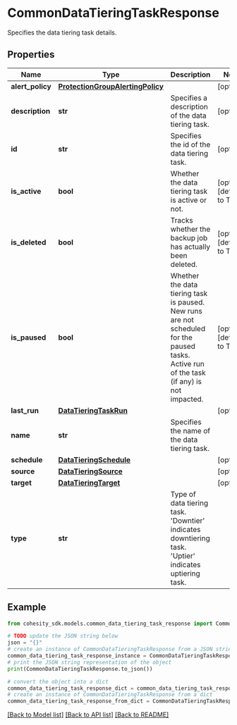 # CommonDataTieringTaskResponse

Specifies the data tiering task details.

## Properties

Name | Type | Description | Notes
------------ | ------------- | ------------- | -------------
**alert_policy** | [**ProtectionGroupAlertingPolicy**](ProtectionGroupAlertingPolicy.md) |  | [optional] 
**description** | **str** | Specifies a description of the data tiering task. | [optional] 
**id** | **str** | Specifies the id of the data tiering task. | [optional] 
**is_active** | **bool** | Whether the data tiering task is active or not. | [optional] [default to True]
**is_deleted** | **bool** | Tracks whether the backup job has actually been deleted. | [optional] [default to True]
**is_paused** | **bool** | Whether the data tiering task is paused. New runs are not scheduled for the paused tasks. Active run of the task (if any) is not impacted. | [optional] [default to True]
**last_run** | [**DataTieringTaskRun**](DataTieringTaskRun.md) |  | [optional] 
**name** | **str** | Specifies the name of the data tiering task. | 
**schedule** | [**DataTieringSchedule**](DataTieringSchedule.md) |  | [optional] 
**source** | [**DataTieringSource**](DataTieringSource.md) |  | [optional] 
**target** | [**DataTieringTarget**](DataTieringTarget.md) |  | [optional] 
**type** | **str** | Type of data tiering task. &#39;Downtier&#39; indicates downtiering task. &#39;Uptier&#39; indicates uptiering task. | 

## Example

```python
from cohesity_sdk.models.common_data_tiering_task_response import CommonDataTieringTaskResponse

# TODO update the JSON string below
json = "{}"
# create an instance of CommonDataTieringTaskResponse from a JSON string
common_data_tiering_task_response_instance = CommonDataTieringTaskResponse.from_json(json)
# print the JSON string representation of the object
print(CommonDataTieringTaskResponse.to_json())

# convert the object into a dict
common_data_tiering_task_response_dict = common_data_tiering_task_response_instance.to_dict()
# create an instance of CommonDataTieringTaskResponse from a dict
common_data_tiering_task_response_from_dict = CommonDataTieringTaskResponse.from_dict(common_data_tiering_task_response_dict)
```
[[Back to Model list]](../README.md#documentation-for-models) [[Back to API list]](../README.md#documentation-for-api-endpoints) [[Back to README]](../README.md)


